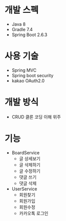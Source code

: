 # 개발 스펙
- Java 8
- Gradle 7.4
- Spring Boot 2.6.3
# 사용 기술
- Spring MVC
- Spring boot security
- kakao OAuth2.0
# 개발 방식
- CRUD 클론 코딩 이해 위주 
# 기능
- BoardService
   - 글 상세보기
   - 글 삭제하기
   - 글 수정하기
   - 댓글 쓰기
   - 댓글 삭제 
- UserService
    -  회원찾기
    -  회원가입
    - 회원수정
    - 카카오톡 로그인